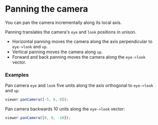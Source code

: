 # Panning the camera

You can pan the camera incrementally along its local axis.

Panning translates the camera's `eye` and `look` positions in unison.

* Horizontal panning moves the camera along the axis perpendicular to `eye->look` and `up`.
* Vertical panning moves the camera along `up`.
* Forward and back panning moves the camera along the `eye->look` vector.

### Examples

Pan camera `eye` and `look` five units along the axis orthogonal to `eye->look` and `up`:

```javascript
viewer.panCamera([-5, 0, 0]);
```

Pan camera backwards 10 units along the `eye->look` vector:

```javascript
viewer.panCamera([0, 0, -10]);
```



